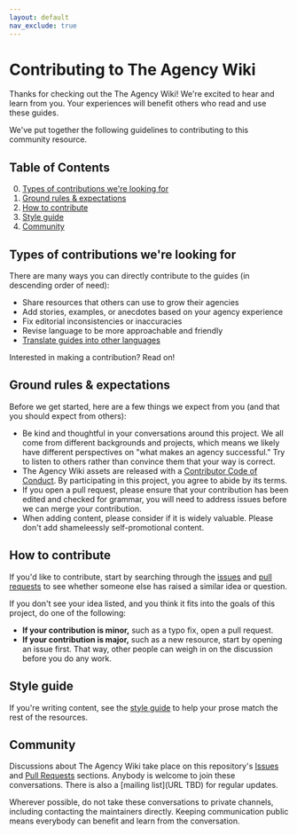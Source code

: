 ```yaml
---
layout: default
nav_exclude: true
---
```


# Contributing to The Agency Wiki

Thanks for checking out the The Agency Wiki! We're excited to hear and learn from you. Your experiences will benefit others who read and use these guides.

We've put together the following guidelines to contributing to this community resource.

## Table of Contents

0. [Types of contributions we're looking for](#types-of-contributions-were-looking-for)
0. [Ground rules & expectations](#ground-rules--expectations)
0. [How to contribute](#how-to-contribute)
0. [Style guide](#style-guide)
0. [Community](#community)

## Types of contributions we're looking for
There are many ways you can directly contribute to the guides (in descending order of need):

* Share resources that others can use to grow their agencies
* Add stories, examples, or anecdotes based on your agency experience
* Fix editorial inconsistencies or inaccuracies
* Revise language to be more approachable and friendly
* [Translate guides into other languages](docs/translations.md)

Interested in making a contribution? Read on!

## Ground rules & expectations

Before we get started, here are a few things we expect from you (and that you should expect from others):

* Be kind and thoughtful in your conversations around this project. We all come from different backgrounds and projects, which means we likely have different perspectives on "what makes an agency successful." Try to listen to others rather than convince them that your way is correct.
* The Agency Wiki assets are released with a [Contributor Code of Conduct](./CODE_OF_CONDUCT.md). By participating in this project, you agree to abide by its terms.
* If you open a pull request, please ensure that your contribution has been edited and checked for grammar, you will need to address issues before we can merge your contribution.
* When adding content, please consider if it is widely valuable. Please don't add shameleessly self-promotional content.

## How to contribute

If you'd like to contribute, start by searching through the [issues](https://github.com/github/opensource.guide/issues) and [pull requests](https://github.com/github/opensource.guide/pulls) to see whether someone else has raised a similar idea or question.

If you don't see your idea listed, and you think it fits into the goals of this project, do one of the following:
* **If your contribution is minor,** such as a typo fix, open a pull request.
* **If your contribution is major,** such as a new resource, start by opening an issue first. That way, other people can weigh in on the discussion before you do any work.

## Style guide
If you're writing content, see the [style guide](./docs/styleguide.md) to help your prose match the rest of the resources.

## Community

Discussions about The Agency Wiki take place on this repository's [Issues](https://github.com/ccarfi/the-agency-wiki-v1/issues) and [Pull Requests](https://github.com/ccarfi/the-agency-wiki-v1/pulls) sections. Anybody is welcome to join these conversations. There is also a [mailing list](URL TBD) for regular updates.

Wherever possible, do not take these conversations to private channels, including contacting the maintainers directly. Keeping communication public means everybody can benefit and learn from the conversation.
